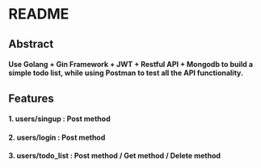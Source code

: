 # README

## Abstract

#### Use Golang + Gin Framework + JWT + Restful API + Mongodb to build a simple todo list, while using Postman to test all the API functionality.

## Features

#### 1. users/singup : Post method

#### 2. users/login : Post method

#### 3. users/todo_list : Post method / Get method / Delete method

## 







#### 